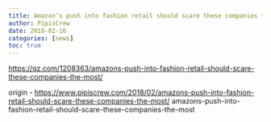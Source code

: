 ```yaml
---
title: Amazon’s push into fashion retail should scare these companies the most
author: PipisCrew
date: 2018-02-16
categories: [news]
toc: true
---
```


https://qz.com/1208363/amazons-push-into-fashion-retail-should-scare-these-companies-the-most/

origin - https://www.pipiscrew.com/2018/02/amazons-push-into-fashion-retail-should-scare-these-companies-the-most/ amazons-push-into-fashion-retail-should-scare-these-companies-the-most